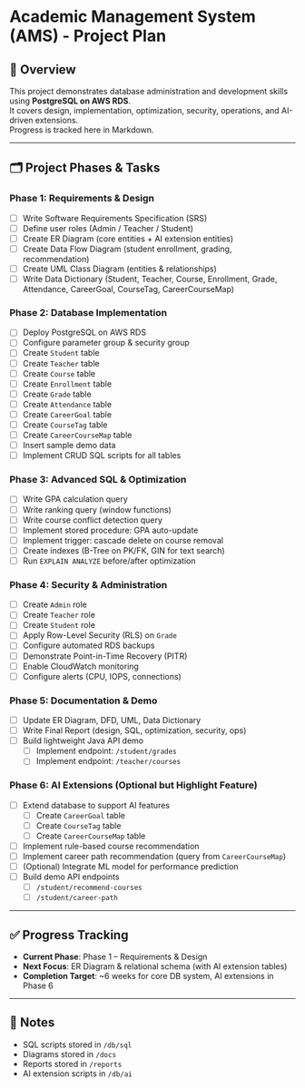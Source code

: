 # Academic Management System (AMS) - Project Plan

## 📖 Overview

This project demonstrates database administration and development skills using **PostgreSQL on AWS RDS**.  
It covers design, implementation, optimization, security, operations, and AI-driven extensions.  
Progress is tracked here in Markdown.

---

## 🗂️ Project Phases & Tasks

### Phase 1: Requirements & Design

- [ ] Write Software Requirements Specification (SRS)
- [ ] Define user roles (Admin / Teacher / Student)
- [ ] Create ER Diagram (core entities + AI extension entities)
- [ ] Create Data Flow Diagram (student enrollment, grading, recommendation)
- [ ] Create UML Class Diagram (entities & relationships)
- [ ] Write Data Dictionary (Student, Teacher, Course, Enrollment, Grade, Attendance, CareerGoal, CourseTag, CareerCourseMap)

### Phase 2: Database Implementation

- [ ] Deploy PostgreSQL on AWS RDS
- [ ] Configure parameter group & security group
- [ ] Create `Student` table
- [ ] Create `Teacher` table
- [ ] Create `Course` table
- [ ] Create `Enrollment` table
- [ ] Create `Grade` table
- [ ] Create `Attendance` table
- [ ] Create `CareerGoal` table
- [ ] Create `CourseTag` table
- [ ] Create `CareerCourseMap` table
- [ ] Insert sample demo data
- [ ] Implement CRUD SQL scripts for all tables

### Phase 3: Advanced SQL & Optimization

- [ ] Write GPA calculation query
- [ ] Write ranking query (window functions)
- [ ] Write course conflict detection query
- [ ] Implement stored procedure: GPA auto-update
- [ ] Implement trigger: cascade delete on course removal
- [ ] Create indexes (B-Tree on PK/FK, GIN for text search)
- [ ] Run `EXPLAIN ANALYZE` before/after optimization

### Phase 4: Security & Administration

- [ ] Create `Admin` role
- [ ] Create `Teacher` role
- [ ] Create `Student` role
- [ ] Apply Row-Level Security (RLS) on `Grade`
- [ ] Configure automated RDS backups
- [ ] Demonstrate Point-in-Time Recovery (PITR)
- [ ] Enable CloudWatch monitoring
- [ ] Configure alerts (CPU, IOPS, connections)

### Phase 5: Documentation & Demo

- [ ] Update ER Diagram, DFD, UML, Data Dictionary
- [ ] Write Final Report (design, SQL, optimization, security, ops)
- [ ] Build lightweight Java API demo
  - [ ] Implement endpoint: `/student/grades`
  - [ ] Implement endpoint: `/teacher/courses`

### Phase 6: AI Extensions (Optional but Highlight Feature)

- [ ] Extend database to support AI features
  - [ ] Create `CareerGoal` table
  - [ ] Create `CourseTag` table
  - [ ] Create `CareerCourseMap` table
- [ ] Implement rule-based course recommendation
- [ ] Implement career path recommendation (query from `CareerCourseMap`)
- [ ] (Optional) Integrate ML model for performance prediction
- [ ] Build demo API endpoints
  - [ ] `/student/recommend-courses`
  - [ ] `/student/career-path`

---

## ✅ Progress Tracking

- **Current Phase**: Phase 1 – Requirements & Design  
- **Next Focus**: ER Diagram & relational schema (with AI extension tables)  
- **Completion Target**: ~6 weeks for core DB system, AI extensions in Phase 6  

---

## 📌 Notes

- SQL scripts stored in `/db/sql`  
- Diagrams stored in `/docs`  
- Reports stored in `/reports`  
- AI extension scripts in `/db/ai`  
